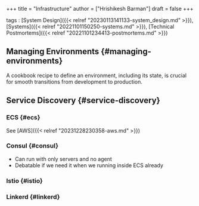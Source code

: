 +++
title = "Infrastructure"
author = ["Hrishikesh Barman"]
draft = false
+++

tags
: [System Design]({{< relref "20230113141133-system_design.md" >}}), [Systems]({{< relref "20221101150250-systems.md" >}}), [Technical Postmortems]({{< relref "20221101234413-postmortems.md" >}})


## Managing Environments {#managing-environments}

A cookbook recipe to define an environment, including its state, is crucial for smooth transitions from development to production.


## Service Discovery {#service-discovery}


### ECS {#ecs}

See [AWS]({{< relref "20231228230358-aws.md" >}})


### Consul {#consul}

-   Can run with only servers and no agent
-   Debatable if we need it when we running inside ECS already


### Istio {#istio}


### Linkerd {#linkerd}
